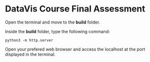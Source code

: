 # DataVis Course Final Assessment

Open the terminal and move to the **build** folder.

Inside the **build** folder, type the following command:

```
python3 -m http.server
```

Open your prefered web browser and access the localhost at the port displayed in the terminal.